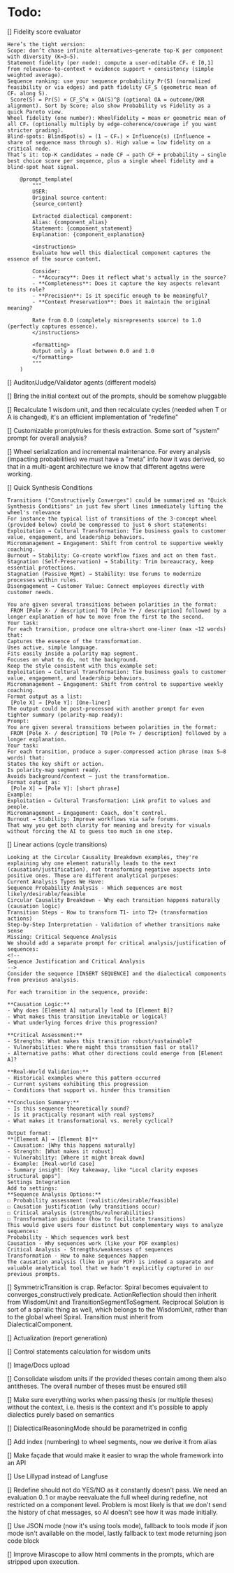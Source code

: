 # Todo:

[] Fidelity score evaluator
```aiignore
Here’s the tight version:
Scope: don’t chase infinite alternatives—generate top-K per component with diversity (K≈3–5).
Statement fidelity (per node): compute a user-editable CFₛ ∈ [0,1] from relevance-to-context + evidence support + consistency (simple weighted average).
Sequence ranking: use your sequence probability Pr(S) (normalized feasibility or via edges) and path fidelity CF_S (geometric mean of CFₛ along S).
 Score(S) = Pr(S) × CF_S^α × OA(S)^β (optional OA = outcome/OKR alignment). Sort by Score; also show Probability vs Fidelity as a quick Pareto view.
Wheel fidelity (one number): WheelFidelity = mean or geometric mean of all CFₛ (optionally multiply by edge-coherence/coverage if you want stricter grading).
Blind-spots: BlindSpot(s) = (1 − CFₛ) × Influence(s) (Influence = share of sequence mass through s). High value = low fidelity on a critical node.
That’s it: top-K candidates → node CF → path CF + probability → single best choice score per sequence, plus a single wheel fidelity and a blind-spot heat signal.
```
```aiignore
    @prompt_template(
        """
        USER:
        Original source content:
        {source_content}
        
        Extracted dialectical component:
        Alias: {component_alias}
        Statement: {component_statement}
        Explanation: {component_explanation}
        
        <instructions>
        Evaluate how well this dialectical component captures the essence of the source content.
        
        Consider:
        - **Accuracy**: Does it reflect what's actually in the source?
        - **Completeness**: Does it capture the key aspects relevant to its role?
        - **Precision**: Is it specific enough to be meaningful?
        - **Context Preservation**: Does it maintain the original meaning?
        
        Rate from 0.0 (completely misrepresents source) to 1.0 (perfectly captures essence).
        </instructions>
        
        <formatting>
        Output only a float between 0.0 and 1.0
        </formatting>
        """
    )

```

[] Auditor/Judge/Validator agents (different models)

[] Bring the initial context out of the prompts, should be somehow pluggable

[] Recalculate 1 wisdom unit, and then recalculate c[]()ycles (needed when T or A is changed), it's an efficient implementation of "redefine"

[] Customizable prompt/rules for thesis extraction. Some sort of "system" prompt for overall analysis?

[] Wheel serialization and incremental maintenance. For every analysis (impacting probabilities) we must have a "meta" info how it was derived, so that in a multi-agent architecture we know that different agetns were working.

[] Quick Synthesis Conditions
```aiignore
Transitions ("Constructively Converges") could be summarized as "Quick Synthesis Conditions" in just few short lines immediately lifting the wheel's relevance
For instance the typical list of transitions of the 3-concept wheel (provided below) could be compressed to just 6 short statements:
Exploitation → Cultural Transformation: Tie business goals to customer value, engagement, and leadership behaviors.
Micromanagement → Engagement: Shift from control to supportive weekly coaching.
Burnout → Stability: Co-create workflow fixes and act on them fast.
Stagnation (Self-Preservation) → Stability: Trim bureaucracy, keep essential protections.
Stagnation (Passive Mgmt) → Stability: Use forums to modernize processes within rules.
Disengagement → Customer Value: Connect employees directly with customer needs.
```
```aiignore
You are given several transitions between polarities in the format:
 FROM [Pole X- / description] TO [Pole Y+ / description] followed by a longer explanation of how to move from the first to the second.
Your task:
For each transition, produce one ultra-short one-liner (max ~12 words) that:
Captures the essence of the transformation.
Uses active, simple language.
Fits easily inside a polarity map segment.
Focuses on what to do, not the background.
Keep the style consistent with this example set:
Exploitation → Cultural Transformation: Tie business goals to customer value, engagement, and leadership behaviors.
Micromanagement → Engagement: Shift from control to supportive weekly coaching.
Format output as a list:
 [Pole X] → [Pole Y]: [One-liner]
The output could be post-processed with another prompt for even tighter summary (polarity-map ready):
Prompt:
You are given several transitions between polarities in the format:
 FROM [Pole X- / description] TO [Pole Y+ / description] followed by a longer explanation.
Your task:
For each transition, produce a super-compressed action phrase (max 5–8 words) that:
States the key shift or action.
Is polarity-map segment ready.
Avoids background/context — just the transformation.
Format output as:
 [Pole X] → [Pole Y]: [short phrase]
Example:
Exploitation → Cultural Transformation: Link profit to values and people.
Micromanagement → Engagement: Coach, don’t control.
Burnout → Stability: Improve workflows via safe forums.
That way you get both clarity for meaning and brevity for visuals without forcing the AI to guess too much in one step. 
```

[] Linear actions (cycle transitions)
```aiignore
Looking at the Circular Causality Breakdown examples, they're explaining why one element naturally leads to the next (causation/justification), not transforming negative aspects into positive ones. These are different analytical purposes:
Current Analysis Types We Have:
Sequence Probability Analysis - Which sequences are most likely/desirable/feasible
Circular Causality Breakdown - Why each transition happens naturally (causation logic)
Transition Steps - How to transform T1- into T2+ (transformation actions)
Step-by-Step Interpretation - Validation of whether transitions make sense
Missing: Critical Sequence Analysis
We should add a separate prompt for critical analysis/justification of sequences:
<!--
Sequence Justification and Critical Analysis
-->
Consider the sequence [INSERT SEQUENCE] and the dialectical components from previous analysis.

For each transition in the sequence, provide:

**Causation Logic:**
- Why does [Element A] naturally lead to [Element B]?
- What makes this transition inevitable or logical?
- What underlying forces drive this progression?

**Critical Assessment:**
- Strengths: What makes this transition robust/sustainable?
- Vulnerabilities: Where might this transition fail or stall?
- Alternative paths: What other directions could emerge from [Element A]?

**Real-World Validation:**
- Historical examples where this pattern occurred
- Current systems exhibiting this progression
- Conditions that support vs. hinder this transition

**Conclusion Summary:**
- Is this sequence theoretically sound?
- Is it practically resonant with real systems?
- What makes it transformational vs. merely cyclical?

Output format:
**[Element A] → [Element B]**
- Causation: [Why this happens naturally]
- Strength: [What makes it robust]
- Vulnerability: [Where it might break down]
- Example: [Real-world case]
- Summary insight: [Key takeaway, like "Local clarity exposes structural gaps"]
Settings Integration
Add to settings:
**Sequence Analysis Options:**
☐ Probability assessment (realistic/desirable/feasible)
☐ Causation justification (why transitions occur)
☐ Critical analysis (strengths/vulnerabilities)
☐ Transformation guidance (how to facilitate transitions)
This would give users four distinct but complementary ways to analyze sequences:
Probability - Which sequences work best
Causation - Why sequences work (like your PDF examples)
Critical Analysis - Strengths/weaknesses of sequences
Transformation - How to make sequences happen
The causation analysis (like in your PDF) is indeed a separate and valuable analytical tool that we hadn't explicitly captured in our previous prompts.
```

[] SymmetricTransition is crap. Refactor. Spiral becomes equivalent to converges_constructively predicate. ActionReflection should then inherit from WisdomUnit and TransitionSegmentToSegment. Reciprocal Solution is sort of a spiralic thing as well, which belongs to the WisdomUnit, rather than to the global wheel Spiral. Transition must inherit from DialecticalComponent.

[] Actualization (report generation)

[] Control statements calculation for wisdom units

[] Image/Docs upload

[] Consolidate wisdom units if the provided theses contain among them also antitheses. The overall number of theses must be ensured still

[] Make sure everything works when passing thesis (or multiple theses) without the context, i.e. thesis is the context and it's possible to apply dialectics purely based on semantics

[] DialecticalReasoningMode should be parametrized in config

[] Add index (numbering) to wheel segments, now we derive it from alias

[] Make façade that would make it easier to wrap the whole framework into an API

[] Use Lillypad instead of Langfuse

[] Redefine should not do YES/NO as it constantly doesn't pass. We need an evaluation 0..1 or maybe reevaluate the full wheel during redefine, not restricted on a component level. Problem is most likely is that we don't send the history of chat messages, so AI doesn't see how it was made initially.

[] Use JSON mode (now it's using tools mode), fallback to tools mode if json mode isn't available on the model, lastly fallback to text mode returning json code block

[] Improve Mirascope to allow html comments in the prompts, which are stripped upon execution.